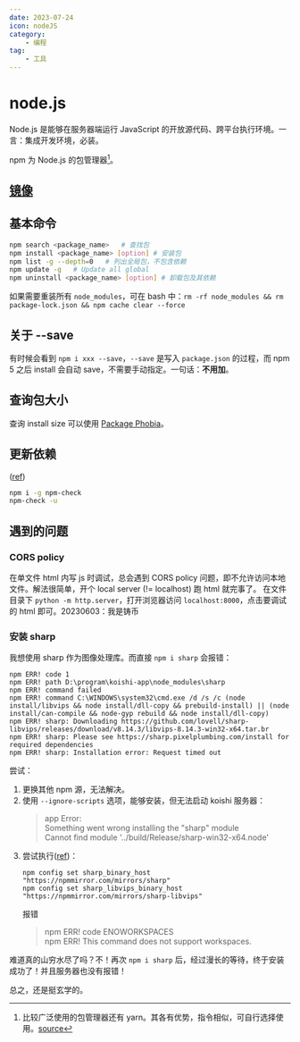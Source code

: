 ```yaml
---
date: 2023-07-24
icon: nodeJS
category:
    - 编程
tag:
    - 工具
---
```

# node.js
Node.js 是能够在服务器端运行 JavaScript 的开放源代码、跨平台执行环境。一言：集成开发环境，必装。

npm 为 Node.js 的包管理器[^2]。
[^2]: 比较广泛使用的包管理器还有 yarn。其各有优势，指令相似，可自行选择使用。[source](https://zhuanlan.zhihu.com/p/27449990)
## [镜像](https://www.runoob.com/w3cnote/npm-switch-repo.html)
## 基本命令
```sh
npm search <package_name>   # 查找包
npm install <package_name> [option] # 安装包
npm list -g --depth=0   # 列出全局包，不包含依赖
npm update -g   # Update all global
npm uninstall <package_name> [option] # 卸载包及其依赖
```
如果需要重装所有 `node_modules`，可在 bash 中：`rm -rf node_modules && rm package-lock.json && npm cache clear --force`
## 关于 --save
有时候会看到 `npm i xxx --save`，`--save` 是写入 `package.json` 的过程，而 npm 5 之后 install 会自动 save，不需要手动指定。一句话：**不用加**。
## 查询包大小
查询 install size 可以使用 [Package Phobia](https://packagephobia.com/)。
## 更新依赖
([ref](https://juejin.cn/post/6844903827599015944))
```sh
npm i -g npm-check
npm-check -u
```
## 遇到的问题
### CORS policy
在单文件 html 内写 js 时调试，总会遇到 CORS policy 问题，即不允许访问本地文件。解法很简单，开个 local server (!= localhost) 跑 html 就完事了。
在文件目录下 `python -m http.server`，打开浏览器访问 `localhost:8000`，点击要调试的 html 即可。<span class="heimu" title="你知道的太多了">20230603：我是铸币</span>
### 安装 sharp
我想使用 sharp 作为图像处理库。而直接 `npm i sharp` 会报错：
```
npm ERR! code 1
npm ERR! path D:\program\koishi-app\node_modules\sharp
npm ERR! command failed
npm ERR! command C:\WINDOWS\system32\cmd.exe /d /s /c (node install/libvips && node install/dll-copy && prebuild-install) || (node install/can-compile && node-gyp rebuild && node install/dll-copy)
npm ERR! sharp: Downloading https://github.com/lovell/sharp-libvips/releases/download/v8.14.3/libvips-8.14.3-win32-x64.tar.br
npm ERR! sharp: Please see https://sharp.pixelplumbing.com/install for required dependencies
npm ERR! sharp: Installation error: Request timed out
```
尝试：
1. 更换其他 npm 源，无法解决。
2. 使用 `--ignore-scripts` 选项，能够安装，但无法启动 koishi 服务器：
    > app Error: <br/>
    > Something went wrong installing the "sharp" module<br/>
    > Cannot find module '../build/Release/sharp-win32-x64.node'
3. 尝试执行([ref](https://sharp.pixelplumbing.com/install#chinese-mirror))：
    ```shell
    npm config set sharp_binary_host "https://npmmirror.com/mirrors/sharp"
    npm config set sharp_libvips_binary_host "https://npmmirror.com/mirrors/sharp-libvips"
    ```
    报错
    > npm ERR! code ENOWORKSPACES<br/>
    > npm ERR! This command does not support workspaces.

难道真的山穷水尽了吗？不！再次 `npm i sharp` 后，经过漫长的等待，终于安装成功了！并且服务器也没有报错！

总之，还是挺玄学的。